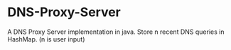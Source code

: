 # DNS-Proxy-Server
A DNS Proxy Server implementation in java. Store n recent DNS queries in HashMap. (n is user input)
